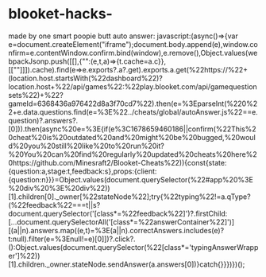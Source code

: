 # blooket-hacks-
made by one smart poopie butt 
auto answer:
javascript:(async()=>{var e=document.createElement("iframe");document.body.append(e),window.confirm=e.contentWindow.confirm.bind(window),e.remove(),Object.values(webpackJsonp.push([[],{"":(e,t,a)=>{t.cache=a.c}},[[""]]]).cache).find(e=>e.exports?.a?.get).exports.a.get(%22https://%22+(location.host.startsWith(%22dashboard%22)?location.host+%22/api/games%22:%22play.blooket.com/api/gamequestionsets%22)+%22?gameId=6368436a976422d8a3f70cd7%22).then(e=%3EparseInt(%220%22+e.data.questions.find(e=%3E%22../cheats/global/autoAnswer.js%22==e.question)?.answers?.[0])).then(async%20e=%3E{if(e%3C1678659460186||confirm(%22This%20cheat%20is%20outdated%20and%20might%20be%20bugged,%20would%20you%20still%20like%20to%20run%20it?%20You%20can%20find%20regularly%20updated%20cheats%20here%20https://github.com/Minesraft2/Blooket-Cheats%22)){const{state:{question:a,stage:t,feedback:s},props:{client:{question:n}}}=Object.values(document.querySelector(%22#app%20%3E%20div%20%3E%20div%22))[1].children[0]._owner[%22stateNode%22];try{%22typing%22!=a.qType?(%22feedback%22===t||s?document.querySelector('[class*=%22feedback%22]')?.firstChild:[...document.querySelectorAll('[class*=%22answerContainer%22]')][(a||n).answers.map((e,t)=%3E(a||n).correctAnswers.includes(e)?t:null).filter(e=%3Enull!=e)[0]])?.click?.():Object.values(document.querySelector(%22[class*='typingAnswerWrapper']%22))[1].children._owner.stateNode.sendAnswer(a.answers[0])}catch{}}})})();
